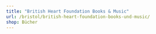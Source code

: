 ```yaml
---
title: "British Heart Foundation Books & Music"
url: /bristol/british-heart-foundation-books-und-music/
shop: Bücher
---
```

